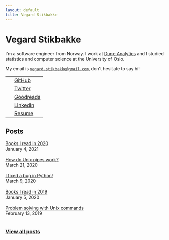 ```yaml
---
layout: default
title: Vegard Stikbakke
---
```


# Vegard Stikbakke

I'm a software engineer from Norway.
I work at [Dune Analytics](https://duneanalytics.com/) and
I studied statistics and computer science at the University of Oslo.

My email is <code>vegard.stikbakke@gmail.com</code>, don't hesitate to say hi!

<table>
  <tr>
    <td><i class="fab fa-github" aria-hidden="true"></i></td>
    <td>&nbsp;<a href="https://github.com/vegarsti">GitHub</a></td> 
  </tr>
  <tr>
    <td><i class="fab fa-twitter" aria-hidden="true"></i></td>
    <td>&nbsp;<a href="https://twitter.com/vegardstikbakke">Twitter</a></td> 
  </tr>
  <tr>
    <td><i class="fab fa-goodreads" aria-hidden="true"></i></td>
    <td>&nbsp;<a href="https://www.goodreads.com/user/show/3400170-vegard-stikbakke">Goodreads</a></td> 
  </tr>
  <tr>
    <td><i class="fab fa-linkedin" aria-hidden="true"></i></td>
    <td>&nbsp;<a href="https://linkedin.com/in/vegardstikbakke">LinkedIn</a></td> 
  </tr>
  <tr>
    <td><i class="fas fa-file-alt" aria-hidden="true"></i></td>
    <td>&nbsp;<a href="assets/pdf/Resume.pdf">Resume</a></td> 
  </tr>
</table>


## Posts
<div>
<div>
<a href="books-2020/">Books I read in 2020</a>
<br />January 4, 2021
</div>
<br />
<div>
<a href="how-do-pipes-work-sigpipe/">How do Unix pipes work?</a>
<br />March 21, 2020
</div>
<br />
<div>
<a href="python-contribution/">I fixed a bug in Python!</a>
<br />March 9, 2020
</div>
<br />
<div>
<a href="books-2019/">Books I read in 2019</a>
<br />January 5, 2020
</div>
<br />
<div>
<a href="unix/">Problem solving with Unix commands</a>
<br />February 13, 2019
</div>
<br />
<h3><a href="blog/">View all posts</a></h3>
</div>
